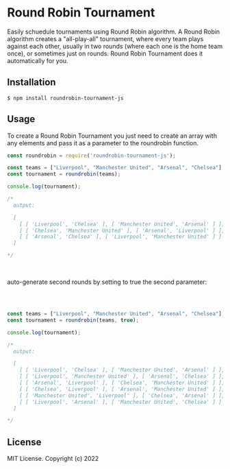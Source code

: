 # Round Robin Tournament
Easily schuedule tournaments using Round Robin algorithm. A Round Robin algorithm creates a "all-play-all" tournament, where every team plays against each other, usually in two rounds (where each one is the home team once), or sometimes just on rounds. Round Robin Tournament does it automatically for you.

## Installation

```shell
$ npm install roundrobin-tournament-js
```

## Usage

To create a Round Robin Tournament you just need to create an array with any elements and pass it as a parameter to the roundrobin function.

```js
const roundrobin = require('roundrobin-tournament-js');

const teams = ["Liverpool", "Manchester United", "Arsenal", "Chelsea"];
const tournament = roundrobin(teams);

console.log(tournament);

/*
  output:

  [
    [ [ 'Liverpool', 'Chelsea' ], [ 'Manchester United', 'Arsenal' ] ],
    [ [ 'Chelsea', 'Manchester United' ], [ 'Arsenal', 'Liverpool' ] ],
    [ [ 'Arsenal', 'Chelsea' ], [ 'Liverpool', 'Manchester United' ] ]
  ]

*/
```
<br>

 auto-generate second rounds by setting to true the second parameter:

<br>

```js

const teams = ["Liverpool", "Manchester United", "Arsenal", "Chelsea"];
const tournament = roundrobin(teams, true);

console.log(tournament);

/*
  output:

  [
    [ [ 'Liverpool', 'Chelsea' ], [ 'Manchester United', 'Arsenal' ] ],
    [ [ 'Liverpool', 'Manchester United' ], [ 'Arsenal', 'Chelsea' ] ],
    [ [ 'Arsenal', 'Liverpool' ], [ 'Chelsea', 'Manchester United' ] ],
    [ [ 'Chelsea', 'Liverpool' ], [ 'Arsenal', 'Manchester United' ] ],
    [ [ 'Manchester United', 'Liverpool' ], [ 'Chelsea', 'Arsenal' ] ],
    [ [ 'Liverpool', 'Arsenal' ], [ 'Manchester United', 'Chelsea' ] ]
  ]

*/
```

## License

MIT License. Copyright (c) 2022

<br>
